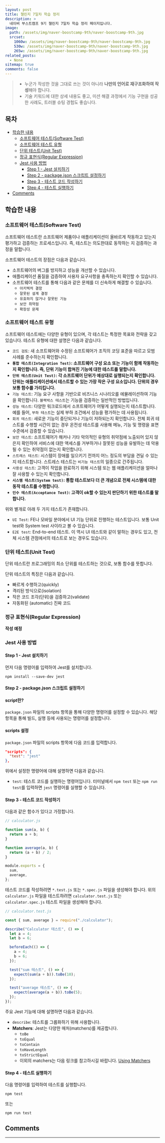 ```yaml
---
layout: post
title: 챌린지 7일차 학습 정리
description: >
  네이버 부스트캠프 9기 챌린지 7일차 학습 정리 페이지입니다.
image:
  path: /assets/img/naver-boostcamp-9th/naver-boostcamp-9th.jpg
  srcset:
    1060w: /assets/img/naver-boostcamp-9th/naver-boostcamp-9th.jpg
    530w: /assets/img/naver-boostcamp-9th/naver-boostcamp-9th.jpg
    265w: /assets/img/naver-boostcamp-9th/naver-boostcamp-9th.jpg
related_posts:
  - None
sitemap: true
comments: false
---
```


> - 누군가 작성한 것을 그대로 쓰는 것이 아니라 **나만의 언어로 재구조화하여 작성**해야 합니다.
> - 기술 키워드에 대한 상세 내용도 좋고, 미션 해결 과정에서 기능 구현을 성공한 사례도, 트러블 슈팅 경험도 좋습니다.

<h2> 목차 </h2>

- [학습한 내용](#학습한-내용)
  - [소프트웨어 테스트(Software Test)](#소프트웨어-테스트software-test)
  - [소프트웨어 테스트 유형](#소프트웨어-테스트-유형)
  - [단위 테스트(Unit Test)](#단위-테스트unit-test)
  - [정규 표현식(Regular Expression)](#정규-표현식regular-expression)
  - [Jest 사용 방법](#jest-사용-방법)
    - [Step 1 - Jest 설치하기](#step-1---jest-설치하기)
    - [Step 2 - package.json 스크립트 설정하기](#step-2---packagejson-스크립트-설정하기)
    - [Step 3 - 테스트 코드 작성하기](#step-3---테스트-코드-작성하기)
    - [Step 4 - 테스트 실행하기](#step-4---테스트-실행하기)
- [Comments](#comments)

## 학습한 내용

### 소프트웨어 테스트(Software Test)

소프트웨어 테스트란 소프트웨어 제품이나 애플리케이션이 올바르게 작동하고 있는지 평가하고 검증하는 프로세스입니다. 즉, 테스트는 의도한대로 동작하는 지 검증하는 과정을 말합니다.

소프트웨어 테스트의 장점은 다음과 같습니다.

- 소프트웨어의 버그를 방지하고 성능을 개선할 수 있습니다.
- 애플리케이션 품질을 검증하여 사용자 요구사항을 충족하는지 확인할 수 있습니다.
- 소프트웨어 테스트를 통해 다음과 같은 문제를 더 신속하게 해결할 수 있습니다.
  - `아키텍처 결함`
  - `잘못된 설계 결정`
  - `유효하지 않거나 잘못된 기능`
  - `보안 취약점`
  - `확장성 문제`

### 소프트웨어 테스트 유형

소프트웨어 테스트에는 다양한 유형이 있으며, 각 테스트는 특정한 목표와 전략을 갖고 있습니다. 테스트 유형에 대한 설명은 다음과 같습니다.

- `코드 검토`: 새 소프트웨어와 수정된 소프트웨어가 조직의 코딩 표준을 따르고 모범 사례를 준수하는지 확인합니다.
- **`통합 테스트(Integration Test)`: 소프트웨어 구성 요소 또는 기능이 함께 작동하는지 확인합니다. 즉, 단위 기능이 합쳐진 기능에 대한 테스트를 말합니다.**
- **`단위 테스트(Unit Test)`: 각 소프트웨어 단위가 예상대로 실행되는지 확인합니다. 단위는 애플리케이션에서 테스트할 수 있는 가장 작은 구성 요소입니다. 단위의 경우 보통 함수를 가리킵니다.**
- `기능 테스트`: 기능 요구 사항을 기반으로 비즈니스 시나리오를 에뮬레이션하여 기능을 확인합니다. `블랙박스 테스트`는 기능을 검증하는 일반적인 방법입니다.
- `성능 테스트`: 다양한 워크로드에서 소프트웨어가 어떻게 실행되는지 테스트합니다. 예를 들어, `부하 테스트`는 실제 부하 조건에서 성능을 평가하는 데 사용됩니다.
- `회귀 테스트`: 새로운 기능이 중단되거나 기능이 저하되는지 확인합니다. 전체 회귀 테스트를 수행할 시간이 없는 경우 온전성 테스트를 사용해 메뉴, 기능 및 명령을 표면 수준에서 검증할 수 있습니다.
- `보안 테스트`: 소프트웨어가 해커나 기타 악의적인 유형의 취약점에 노출되어 있지 않은지 확인하여 서비스에 대한 액세스를 거부하거나 잘못된 성능을 유발하는 데 악용될 수 있는 취약점이 없는지 확인합니다.
- `스트레스 테스트`: 시스템이 장애를 일으키기 전까지 어느 정도의 부담을 견딜 수 있는지 테스트합니다. 스트레스 테스트는 `비기능 테스트`의 일종으로 간주됩니다.
- `사용성 테스트`: 고객이 작업을 완료하기 위해 시스템 또는 웹 애플리케이션을 얼마나 잘 사용할 수 있는지 확인합니다.
- **`시스템 테스트(System test)`: 통합 테스트보다 더 큰 개념으로 전체 시스템에 대한 동작 테스트를 수행합니다.**
- **`인수 테스트(Acceptance Test)`: 고객이 ok할 수 있는지 판단하기 위한 테스트를 말합니다.**

위와 별개로 아래 두 가지 테스트가 존재합니다.

- `UI Test`: FE나 모바일 분야에서 UI 기능 단위로 진행하는 테스트입니다. 보통 Unit test와 System test 사이라고 볼 수 있습니다.
- `E2E test`: End-to-end 테스트. 이 역시 UI 테스트와 같이 말하는 경우도 있고, 전체 시스템 관점에서의 테스트로 보는 경우도 있습니다.

### 단위 테스트(Unit Test)

단위 테스트란 프로그래밍의 최소 단위를 테스트하는 것으로, 보통 함수를 뜻합니다.

단위 테스트의 특징은 다음과 같습니다.

- 빠르게 수행하고(quickly)
- 격리된 방식으로(isolation)
- 작은 코드 조각(단위)을 검증하고(validate)
- 자동화된 (automatic) 진짜 코드

### 정규 표현식(Regular Expression)

**작성 예정**

### Jest 사용 방법

#### Step 1 - Jest 설치하기

먼저 다음 명령어를 입력하여 Jest를 설치합니다.

```
npm install --save-dev jest
```

#### Step 2 - package.json 스크립트 설정하기

<h4> script란? </h4>

`package.json` 파일의 scripts 항목을 통해 다양한 명령어를 설정할 수 있습니다. 해당 항목을 통해 빌드, 실행 등에 사용되는 명령어를 설정합니다.

<h4> scripts 설정 </h4>

`package.json` 파일의 scripts 항목에 다음 코드를 입력합니다.

```json
"scripts": {
  "test": "jest"
},
```

위에서 설정한 명령어에 대해 설명하면 다음과 같습니다.

- `test`: 테스트 코드를 실행하는 명령어입니다. 터미널에서 `npm test` 또는 `npm run test`를 입력하면 `jest` 명령어를 실행할 수 있습니다.

#### Step 3 - 테스트 코드 작성하기

다음과 같은 함수가 있다고 가정합니다.

```javascript
// calculator.js

function sum(a, b) {
  return a + b;
}

function average(a, b) {
  return (a + b) / 2;
}

module.exports = {
  sum,
  average,
};
```

테스트 코드를 작성하려면 `*.test.js` 또는 `*.spec.js` 파일을 생성해야 합니다. 위의 `calculator.js` 파일을 테스트하려면 `calculator.test.js` 또는 `calculator.spec.js` 테스트 파일을 생성해야 합니다.

```javascript
// calculator.test.js

const { sum, average } = require("./calculator");

describe("Calculator 테스트", () => {
  let a = 4;
  let b = 6;

  beforeEach(() => {
    a = 4;
    b = 6;
  });

  test("sum 테스트", () => {
    expect(sum(a + b)).toBe(10);
  });

  test("average 테스트", () => {
    expect(average(a + b)).toBe(5);
  });
});
```

주요 Jest 기능에 대해 설명하면 다음과 같습니다.

- `describe`: 테스트를 그룹화하기 위해 사용합니다.
- **Matchers**: Jest는 다양한 매처(matchers)를 제공합니다.
  - `toBe`
  - `toEqual`
  - `toContain`
  - `toHaveLength`
  - `toStrictEqual`
  - 이외의 matchers는 다음 링크를 참고하시길 바랍니다.
    <a href="https://jestjs.io/docs/using-matchers" target="_blank">Using Matchers</a>

#### Step 4 - 테스트 실행하기

다음 명령어를 입력하여 테스트를 실행합니다.

```
npm test
```

또는

```
npm run test
```

## Comments

<hr />
<script
  src="https://utteranc.es/client.js"
  repo="HyunJinNo/HyunJinNo.github.io"
  issue-term="pathname"
  theme="github-light"
  crossorigin="anonymous"
  async
></script>
